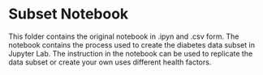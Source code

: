 # Subset Notebook
This folder contains the original notebook in .ipyn and .csv form. The notebook contains 
the process used to create the diabetes data subset in Jupyter Lab. The instruction in the notebook can be 
used to replicate the data subset or create your own uses different health factors.
